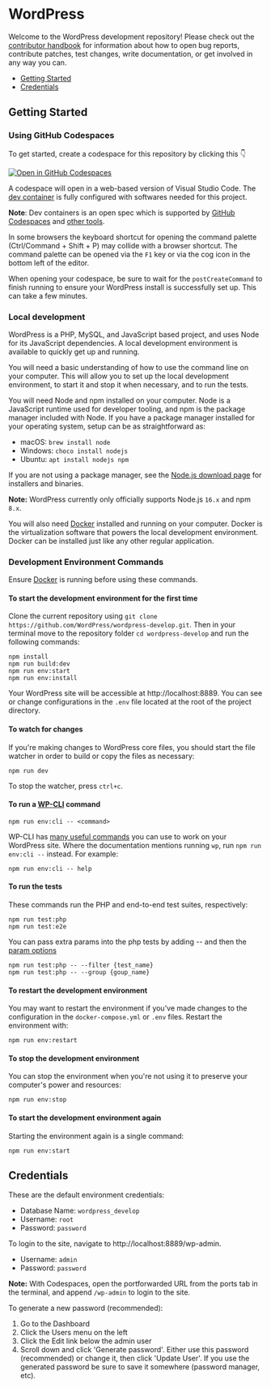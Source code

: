 # WordPress

Welcome to the WordPress development repository! Please check out the [contributor handbook](https://make.wordpress.org/core/handbook/) for information about how to open bug reports, contribute patches, test changes, write documentation, or get involved in any way you can.

* [Getting Started](#getting-started)
* [Credentials](#credentials)

## Getting Started

### Using GitHub Codespaces

To get started, create a codespace for this repository by clicking this 👇 

[![Open in GitHub Codespaces](https://github.com/codespaces/badge.svg)](https://github.com/codespaces/new?hide_repo_select=true&ref=trunk&repo=75645659)

A codespace will open in a web-based version of Visual Studio Code. The [dev container](.devcontainer/devcontainer.json) is fully configured with softwares needed for this project.

**Note**: Dev containers is an open spec which is supported by [GitHub Codespaces](https://github.com/codespaces) and [other tools](https://containers.dev/supporting).

In some browsers the keyboard shortcut for opening the command palette (Ctrl/Command + Shift + P) may collide with a browser shortcut. The command palette can be opened via the `F1` key or via the cog icon in the bottom left of the editor.

When opening your codespace, be sure to wait for the `postCreateCommand` to finish running to ensure your WordPress install is successfully set up. This can take a few minutes.

### Local development

WordPress is a PHP, MySQL, and JavaScript based project, and uses Node for its JavaScript dependencies. A local development environment is available to quickly get up and running.

You will need a basic understanding of how to use the command line on your computer. This will allow you to set up the local development environment, to start it and stop it when necessary, and to run the tests.

You will need Node and npm installed on your computer. Node is a JavaScript runtime used for developer tooling, and npm is the package manager included with Node. If you have a package manager installed for your operating system, setup can be as straightforward as:

* macOS: `brew install node`
* Windows: `choco install nodejs`
* Ubuntu: `apt install nodejs npm`

If you are not using a package manager, see the [Node.js download page](https://nodejs.org/en/download/) for installers and binaries.

**Note:** WordPress currently only officially supports Node.js `16.x` and npm `8.x`.

You will also need [Docker](https://www.docker.com/products/docker-desktop) installed and running on your computer. Docker is the virtualization software that powers the local development environment. Docker can be installed just like any other regular application.

### Development Environment Commands

Ensure [Docker](https://www.docker.com/products/docker-desktop) is running before using these commands.

#### To start the development environment for the first time

Clone the current repository using `git clone https://github.com/WordPress/wordpress-develop.git`. Then in your terminal move to the repository folder `cd wordpress-develop` and run the following commands:

```
npm install
npm run build:dev
npm run env:start
npm run env:install
```

Your WordPress site will be accessible at http://localhost:8889. You can see or change configurations in the `.env` file located at the root of the project directory.

#### To watch for changes

If you're making changes to WordPress core files, you should start the file watcher in order to build or copy the files as necessary:

```
npm run dev
```

To stop the watcher, press `ctrl+c`.

#### To run a [WP-CLI](https://make.wordpress.org/cli/handbook/) command

```
npm run env:cli -- <command>
```

WP-CLI has [many useful commands](https://developer.wordpress.org/cli/commands/) you can use to work on your WordPress site. Where the documentation mentions running `wp`, run `npm run env:cli --` instead. For example:

```
npm run env:cli -- help
```

#### To run the tests

These commands run the PHP and end-to-end test suites, respectively:

```
npm run test:php
npm run test:e2e
```
You can pass extra params into the php tests by adding -- and then the [param options](https://docs.phpunit.de/en/10.4/textui.html#command-line-options)

```
npm run test:php -- --filter {test_name}
npm run test:php -- --group {goup_name}
```

#### To restart the development environment

You may want to restart the environment if you've made changes to the configuration in the `docker-compose.yml` or `.env` files. Restart the environment with:

```
npm run env:restart
```

#### To stop the development environment

You can stop the environment when you're not using it to preserve your computer's power and resources:

```
npm run env:stop
```

#### To start the development environment again

Starting the environment again is a single command:

```
npm run env:start
```

## Credentials

These are the default environment credentials:

* Database Name: `wordpress_develop`
* Username: `root`
* Password: `password`

To login to the site, navigate to http://localhost:8889/wp-admin.

* Username: `admin`
* Password: `password`

**Note:** With Codespaces, open the portforwarded URL from the ports tab in the terminal, and append `/wp-admin` to login to the site.

To generate a new password (recommended):

1. Go to the Dashboard
2. Click the Users menu on the left
3. Click the Edit link below the admin user
4. Scroll down and click 'Generate password'. Either use this password (recommended) or change it, then click 'Update User'. If you use the generated password be sure to save it somewhere (password manager, etc).
